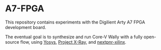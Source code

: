 # A7-FPGA

This repository contains experiments with the Digilient Arty A7 FPGA development board.

The eventual goal is to synthesize and run Core-V Wally with a fully open-source flow, using [Yosys](https://github.com/YosysHQ/yosys), [Project X-Ray](https://github.com/f4pga/prjxray), and [nextpnr-xilinx](https://github.com/gatecat/nextpnr-xilinx).
